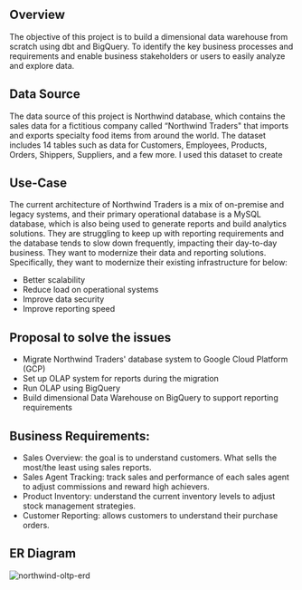 
## Overview

The objective of this project is to build a dimensional data warehouse from scratch using dbt and BigQuery. To identify the key business processes and requirements and enable business stakeholders or users to easily analyze and explore data.

## Data Source

The data source of this project is Northwind database, which contains the sales data for a fictitious company called “Northwind Traders" that imports and exports specialty food items from around the world. The dataset includes 14 tables such as data for Customers, Employees, Products, Orders, Shippers, Suppliers, and a few more. I used this dataset to create 

## Use-Case
The current architecture of Northwind Traders is a mix of on-premise and legacy systems, and their primary operational database is a MySQL database, which is also being used to generate reports and build analytics solutions. They are struggling to keep up with reporting requirements and the database tends to slow down frequently, impacting their day-to-day business. They want to modernize their data and reporting solutions. Specifically, they want to modernize their existing infrastructure for below:

- Better scalability
- Reduce load on operational systems
- Improve data security
- Improve reporting speed

## Proposal to solve the issues
- Migrate Northwind Traders' database system to Google Cloud Platform (GCP)
- Set up OLAP system for reports during the migration
- Run OLAP using BigQuery
- Build dimensional Data Warehouse on BigQuery to support reporting requirements

## Business Requirements:
- Sales Overview: the goal is to understand customers. What sells the most/the least using sales reports.
- Sales Agent Tracking: track sales and performance of each sales agent to adjust commissions and reward high achievers.
- Product Inventory: understand the current inventory levels to adjust stock management strategies.
- Customer Reporting: allows customers to understand their purchase orders.

## ER Diagram
![northwind-oltp-erd](https://user-images.githubusercontent.com/73263355/223220708-b7e10979-712f-41a5-a75e-29f0a9d610f6.png)
